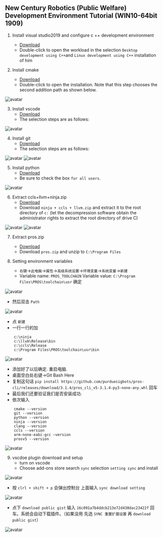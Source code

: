 ## New Century Robotics (Public Welfare) Development Environment Tutorial (WIN10-64bit 1909)
1. Install visual studio2019 and configure c ++ development environment
    - [Download](https://github.com/3038922/new_century_robotics/releases/download/v1.0/vs_community__1171082560.1567069112.exe)
    - Double-click to open the workload in the selection `Desktop development using C++`and `Linux development using C++` installation of him

2. Install cmake
    - [Download](https://github.com/3038922/new_century_robotics/releases/download/v1.0/cmake-3.16.2-win64-x64.msi)
    - Double-click to open the installation. Note that this step chooses the second addition path as shown below.

![avatar](./pic/1.cmake.jpg)

3. Install vscode
    - [Download](https://github.com/3038922/new_century_robotics/releases/download/v1.0/VSCodeUserSetup-x64-1.41.1.exe)
    - The selection steps are as follows:

![avatar](./pic/2.vscode.jpg)

4. Install git
    - [Download](https://github.com/3038922/new_century_robotics/releases/download/v1.0/Git-2.24.1.2-64-bit.exe)
    - The selection steps are as follows:

![avatar](./pic/3.git-1.jpg)
![avatar](./pic/3.git-2.jpg)

5. Install python
    - [Download](https://github.com/3038922/new_century_robotics/releases/download/v1.0/python-3.8.1-amd64.exe)
    - Be sure to check the box `for all users`.

![avatar](./pic/4.python.jpg)

6. Extract ccls+llvm+ninja.zip
    - [Download](https://github.com/3038922/new_century_robotics/releases/download/v1.0/ninja+ccls+llvm.zip)
    - Download `ninja + ccls + llvm.zip` and extract it to the root directory of `c:` (let the decompression software obtain the administrator rights to extract the root directory of drive C)

![avatar](./pic/5.ccls+llvm+ninja-1.jpg)
![avatar](./pic/5.ccls+llvm+ninja-2.jpg)

7. Extract pros.zip
    - [Download](https://github.com/3038922/new_century_robotics/releases/download/v1.0/PROS.zip)
    - Download `pros.zip` and unzip to `C:\Program Files`

8. Setting environment variables
    - `右键`->`此电脑`->`属性`->`高级系统设置`->`环境变量`->`系统变量`->`新建`
    - Variable name: `PROS_TOOLCHAIN` Variable value: `C:\Program Files\PROS\toolchain\usr` 确定

![avatar](./pic/7.环境变量-1.jpg)

- 然后双击 `Path`

![avatar](./pic/7.环境变量-2.jpg)

- 点 `新建`
- 一行一行的加

```
    c:\ninja
    c:\llvm\Release\bin
    c:\ccls\Release
    c:\Program Files\PROS\toolchain\usr\bin
```

![avatar](./pic/7.环境变量-3.jpg)

- 添加好了以后确定. 重启电脑.
- 桌面空白处右键->Git Bash Here
- 复制这句话 `pip install https://github.com/purduesigbots/pros-cli/releases/download/3.1.4/pros_cli_v5-3.1.4-py3-none-any.whl` 回车
- 最后我们还要验证我们是否安装成功.
- 依次输入
```
    cmake --version
    git --version
    python --version
    ninja --version
    clang --version
    ccls --version
    arm-none-eabi-gcc –version
    prosv5 --version
```

![avatar](./pic/7.环境变量-4.jpg)

9. vscdoe plugin download and setup
    - turn on vscode
    - Choose add-ons store search `sync` selection `setting sync` and install

![avatar](./pic/8.vscode-1.jpg)

- 按 `clrl + shift + p` 会弹出控制台 上面输入 `sync download setting`

![avatar](./pic/8.vscode-2.jpg)

- 点下 `download public gist` 输入 `16c091a7b4ddcb213e72d430dac23422f` 回车。系统会自动下载插件。（如果没用 先选 `SYNC 重置扩展设置` 再 `download public gist`）

![avatar](./pic/8.vscode-3.jpg)